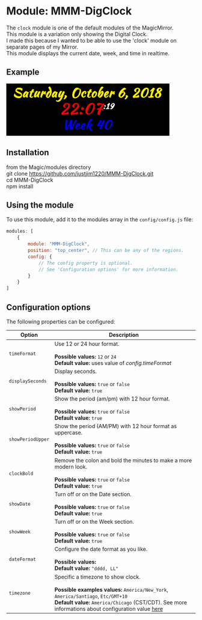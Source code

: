 # Module: MMM-DigClock
The `clock` module is one of the default modules of the MagicMirror.<br>
This module is a variation only showing the Digital Clock.<br>
I made this because I wanted to be able to use the 'clock' module on separate pages of my Mirror.<br>
This module displays the current date, week, and time in realtime.<br>

## Example

![](Screenshot.png)

## Installation
from the Magic/modules directory<br>
git clone https://github.com/justjim1220/MMM-DigClock.git<br>
cd MMM-DigClock<br>
npm install<br>

## Using the module
To use this module, add it to the modules array in the `config/config.js` file:
````javascript
modules: [
	{
		module: "MMM-DigClock",
		position: "top_center",	// This can be any of the regions.
		config: {
			// The config property is optional.
			// See 'Configuration options' for more information.
		}
	}
]
````
## Configuration options
The following properties can be configured:

| Option            | Description
| ----------------- | -----------
| `timeFormat`      | Use 12 or 24 hour format. <br><br> **Possible values:** `12` or `24` <br> **Default value:** uses value of _config.timeFormat_
| `displaySeconds`  | Display seconds. <br><br> **Possible values:** `true` or `false` <br> **Default value:** `true`
| `showPeriod`      | Show the period (am/pm) with 12 hour format. <br><br> **Possible values:** `true` or `false` <br> **Default value:** `true`
| `showPeriodUpper` | Show the period (AM/PM) with 12 hour format as uppercase. <br><br> **Possible values:** `true` or `false` <br> **Default value:** `true`
| `clockBold`       | Remove the colon and bold the minutes to make a more modern look. <br><br> **Possible values:** `true` or `false` <br> **Default value:** `true`
| `showDate`        | Turn off or on the Date section. <br><br> **Possible values:** `true` or `false` <br> **Default value:** `true`
| `showWeek`        | Turn off or on the Week section. <br><br> **Possible values:** `true` or `false` <br> **Default value:** `true`
| `dateFormat`      | Configure the date format as you like. <br><br> **Possible values:** <br> **Default value:** `"dddd, LL"`
| `timezone`        | Specific a timezone to show clock. <br><br> **Possible examples values:** `America/New_York`, `America/Santiago`, `Etc/GMT+10` <br> **Default value:** `America/Chicago` (CST/CDT). See more informations about configuration value [here](https://momentjs.com/timezone/docs/#/data-formats/packed-format/)
